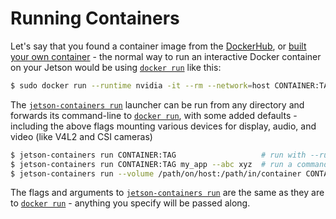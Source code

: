 # Running Containers

Let's say that you found a container image from the [DockerHub](https://hub.docker.com/repositories/leehoanzu), or [built your own container](https://github.com/leehoanzu/angle-detection/blob/main/yolo-obb/docs/build.md) - the normal way to run an interactive Docker container on your Jetson would be using [`docker run`](https://docs.docker.com/engine/reference/commandline/run/) like this:

``` bash
$ sudo docker run --runtime nvidia -it --rm --network=host CONTAINER:TAG
```

The [`jetson-containers run`](https://github.com/leehoanzu/angle-detection/blob/main/yolo-obb/run.sh) launcher can be run from any directory and forwards its command-line to [`docker run`](https://docs.docker.com/engine/reference/commandline/run/), with some added defaults - including the above flags mounting various devices for display, audio, and video (like V4L2 and CSI cameras)

``` bash
$ jetson-containers run CONTAINER:TAG                   # run with --runtime=nvidia, default mounts, ect
$ jetson-containers run CONTAINER:TAG my_app --abc xyz  # run a command (instead of interactive mode)
$ jetson-containers run --volume /path/on/host:/path/in/container CONTAINER:TAG  # mount a directory
```

The flags and arguments to [`jetson-containers run`](https://github.com/leehoanzu/angle-detection/blob/main/yolo-obb/run.sh) are the same as they are to [`docker run`](https://docs.docker.com/engine/reference/commandline/run/) - anything you specify will be passed along.